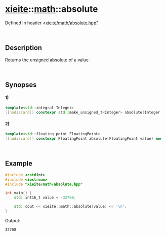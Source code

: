 # [xieite](../../xieite.md)\:\:[math](../../math.md)\:\:absolute
Defined in header [<xieite/math/absolute.hpp"](../../../include/xieite/math/absolute.hpp)

&nbsp;

## Description
Returns the unsigned absolute of a value.

&nbsp;

## Synopses
#### 1)
```cpp
template<std::integral Integer>
[[nodiscard]] constexpr std::make_unsigned_t<Integer> absolute(Integer value) noexcept;
```
#### 2)
```cpp
template<std::floating_point FloatingPoint>
[[nodiscard]] constexpr FloatingPoint absolute(FloatingPoint value) noexcept;
```

&nbsp;

## Example
```cpp
#include <cstdint>
#include <iostream>
#include "xieite/math/absolute.hpp"

int main() {
    std::int16_t value = -32768;

    std::cout << xieite::math::absolute(value) << '\n';
}
```
Output:
```
32768
```
